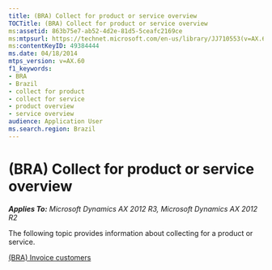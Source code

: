 ```yaml
---
title: (BRA) Collect for product or service overview
TOCTitle: (BRA) Collect for product or service overview
ms:assetid: 863b75e7-ab52-4d2e-81d5-5ceafc2169ce
ms:mtpsurl: https://technet.microsoft.com/en-us/library/JJ710553(v=AX.60)
ms:contentKeyID: 49384444
ms.date: 04/18/2014
mtps_version: v=AX.60
f1_keywords:
- BRA
- Brazil
- collect for product
- collect for service
- product overview
- service overview
audience: Application User
ms.search.region: Brazil
---
```


# (BRA) Collect for product or service overview 


_**Applies To:** Microsoft Dynamics AX 2012 R3, Microsoft Dynamics AX 2012 R2_

The following topic provides information about collecting for a product or service.

[(BRA) Invoice customers](bra-invoice-customers.md)

  


